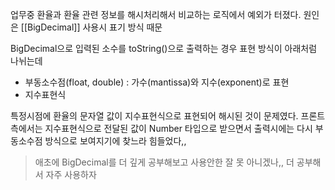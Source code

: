 업무중 환율과 환율 관련 정보를 해시처리해서 비교하는 로직에서 예외가 터졌다.
원인은 [[BigDecimal]] 사용시 표기 방식 때문

BigDecimal으로 입력된 소수를 toString()으로 출력하는 경우 표현 방식이 아래처럼 나뉘는데
- 부동소수점(float, double) : 가수(mantissa)와 지수(exponent)로 표현
- 지수표현식

특정시점에 환율의 문자열 값이 지수표현식으로 표현되어 해시된 것이 문제였다.
프론트측에서는 지수표현식으로 전달된 값이 Number 타입으로 받으면서 출력시에는 다시 부동소수점 방식으로 보여지기에 찾느라 힘들었다,,

> 애초에 BigDecimal를 더 깊게 공부해보고 사용안한 잘 못 아니겠나,, 더 공부해서 자주 사용하자